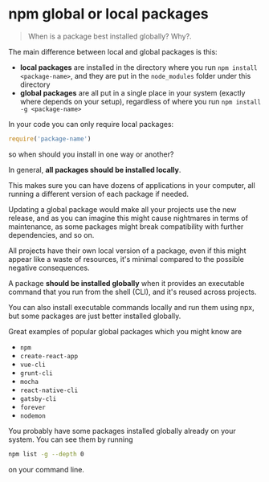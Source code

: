 # npm global or local packages

> When is a package best installed globally? Why?. 

The main difference between local and global packages is this:

* **local packages** are installed in the directory where you run `npm install <package-name>`, and they are put in the `node_modules` folder under this directory
* **global packages** are all put in a single place in your system (exactly where depends on your setup), regardless of where you run `npm install -g <package-name>`

In your code you can only require local packages:

```js
require('package-name')
```

so when should you install in one way or another?

In general, **all packages should be installed locally**.

This makes sure you can have dozens of applications in your computer, all running a different version of each package if needed.

Updating a global package would make all your projects use the new release, and as you can imagine this might cause nightmares in terms of maintenance, as some packages might break compatibility with further dependencies, and so on.

All projects have their own local version of a package, even if this might appear like a waste of resources, it's minimal compared to the possible negative consequences.

A package **should be installed globally** when it provides an executable command that you run from the shell (CLI), and it's reused across projects.

You can also install executable commands locally and run them using npx, but some packages are just better installed globally.

Great examples of popular global packages which you might know are

* `npm`
* `create-react-app`
* `vue-cli`
* `grunt-cli`
* `mocha`
* `react-native-cli`
* `gatsby-cli`
* `forever`
* `nodemon`

You probably have some packages installed globally already on your system. You can see them by running

```bash
npm list -g --depth 0
```

on your command line.
